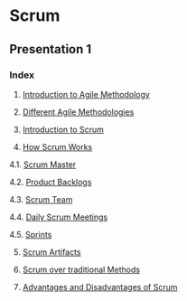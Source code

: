 # Scrum
## Presentation 1

### Index

1. [Introduction to Agile Methodology](https://github.com/Krithika-Balan2290/Scrum/blob/master/Intro_Agile.md)

2. [Different Agile Methodologies](https://github.com/Krithika-Balan2290/Scrum/blob/master/Different%20Agile%20Processes.md)
 
3. [Introduction to Scrum](https://github.com/Krithika-Balan2290/Scrum/blob/master/Introduction%20to%20Scrum.md)

4. [How Scrum Works](https://github.com/Krithika-Balan2290/Scrum/blob/master/Scrum_Working.md)

 4.1. [Scrum Master](https://github.com/Krithika-Balan2290/Scrum/blob/master/Scrum_Working.md)
 
 4.2. [Product Backlogs](https://github.com/Krithika-Balan2290/Scrum/blob/master/Prdct_bcklogs.md)
 
 4.3. [Scrum Team](https://github.com/Krithika-Balan2290/Scrum/blob/master/Scrum_Team.md)
 
 4.4. [Daily Scrum Meetings](https://github.com/Krithika-Balan2290/Scrum/blob/master/Scrm_mtng.md)
 
 4.5. [Sprints](https://github.com/Krithika-Balan2290/Scrum/blob/master/Sprints.md)
 
5. [Scrum Artifacts](https://github.com/Krithika-Balan2290/Scrum/blob/master/scrum%20artifact.md)

6. [Scrum over traditional Methods](https://github.com/Krithika-Balan2290/Scrum/blob/master/comparison.md)

7. [Advantages and Disadvantages of Scrum](https://github.com/Krithika-Balan2290/Scrum/blob/master/pros_cons.md)
